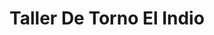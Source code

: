 ---
title: "Taller De Torno El Indio"
url: /hermosillo/taller-de-torno-el-indio/
shop: Autowerkstatt
---